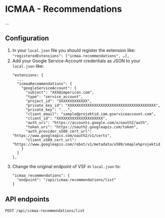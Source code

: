 # ICMAA - Recommendations

...

## Configuration

1. In your `local.json` file you should register the extension like:
   `"registeredExtensions": ["icmaa-recommendations", …],`
2. Add your Google Service-Account credentials as JSON to your `local.json` like:
   ```
   "extensions: {
     ...
     "icmaaRecommendations": {
       "googleServiceAccount": {
         "subject": "XXX@impericon.com",
         "type": "service_account",
         "project_id": "XXXXXXXXXXXXX",
         "private_key_id": "XXXXXXXXXXXXXXXXXXXXXXXXXXXXXXXXXXXXXXXX",
         "private_key": "...",
         "client_email": "sample@projektid.iam.gserviceaccount.com",
         "client_id": "XXXXXXXXXXXXXXXXXXXXX",
         "auth_uri": "https://accounts.google.com/o/oauth2/auth",
         "token_uri": "https://oauth2.googleapis.com/token",
         "auth_provider_x509_cert_url": "https://www.googleapis.com/oauth2/v1/certs",
         "client_x509_cert_url": "https://www.googleapis.com/robot/v1/metadata/x509/smaple%projektid.iam.gserviceaccount.com"
       }
     }
   },
   ```
3. Change the original endpoint of VSF in `local.json` to:
   ```
   "icmaa_recommendations": {
     "endpoint": "/api/icmaa-recommendations/list"
   }
   ```

## API endpoints
```
POST /api/icmaa-recommendations/list
```
